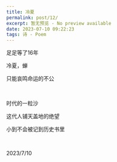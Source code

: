 ```yaml
---
title: 冷夏
permalink: post/12/
excerpt: 暂无预览 - No preview available
date: 2023-07-10 09:22:23
tags: 诗 - Poem
---
```


足足等了16年

冷夏，蝉

只能哀鸣命运的不公

<br>

时代的一粒沙

这代人铺天盖地的绝望

小到不会被记到历史书里

<br>

2023/7/10